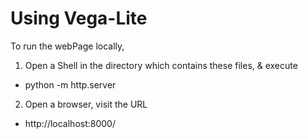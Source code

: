 # Using Vega-Lite

To run the webPage locally,

1. Open a Shell in the directory which contains these files, & execute
- python -m http.server

2. Open a browser, visit the URL
- http://localhost:8000/